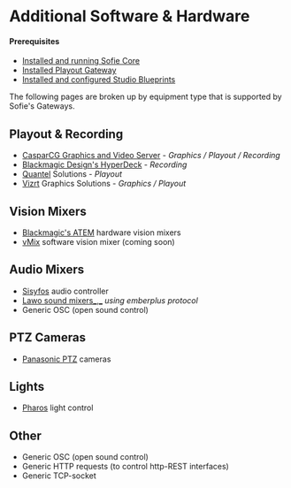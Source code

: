 # Additional Software & Hardware

#### Prerequisites

* [Installed and running Sofie&nbsp;Core](../installing-sofie-server-core)
* [Installed Playout Gateway](../installing-a-gateway/playout-gateway)
* [Installed and configured Studio Blueprints](../installing-blueprints#installing-a-studio-blueprint)

The following pages are broken up by equipment type that is supported by Sofie's Gateways.

## Playout & Recording
* [CasparCG Graphics and Video Server](casparcg-server-installation) - _Graphics / Playout / Recording_
* [Blackmagic Design's HyperDeck](https://www.blackmagicdesign.com/products/hyperdeckstudio) - _Recording_ 
* [Quantel](http://www.quantel.com) Solutions - _Playout_
* [Vizrt](https://www.vizrt.com/) Graphics Solutions - _Graphics / Playout_

## Vision Mixers
* [Blackmagic's ATEM](https://www.blackmagicdesign.com/products/atem) hardware vision mixers
* [vMix](https://www.vmix.com/) software vision mixer \(coming soon\)

## Audio Mixers
* [Sisyfos](https://github.com/olzzon/sisyfos-audio-controller) audio controller
* [Lawo sound mixers_,_](https://www.lawo.com/applications/broadcast-production/audio-consoles.html) _using emberplus protocol_
* Generic OSC \(open sound control\)

## PTZ Cameras
* [Panasonic PTZ](https://pro-av.panasonic.net/en/products/ptz_camera_systems.html) cameras

## Lights
* [Pharos](https://www.pharoscontrols.com/) light control

## Other
* Generic OSC \(open sound control\)
* Generic HTTP requests \(to control http-REST interfaces\)
* Generic TCP-socket
